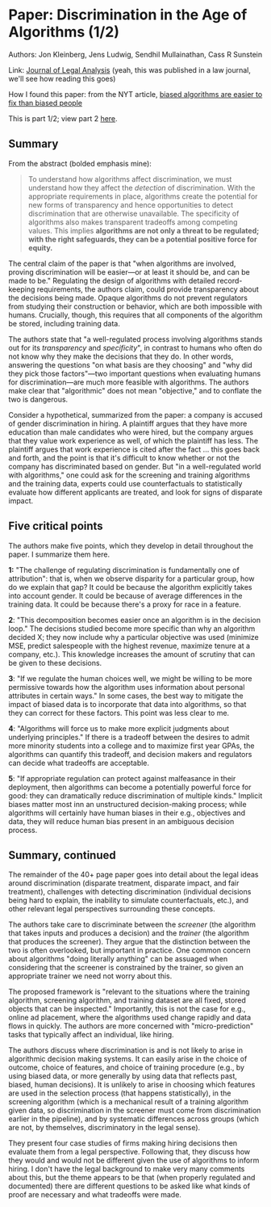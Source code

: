 <!-- date: 2019-12-29 -->
# Paper: Discrimination in the Age of Algorithms (1/2)
Authors: Jon Kleinberg, Jens Ludwig, Sendhil Mullainathan, Cass R Sunstein

Link: [Journal of Legal Analysis](https://academic.oup.com/jla/article/doi/10.1093/jla/laz001/5476086) (yeah, this was published in a law journal, we'll see how reading this goes)

How I found this paper: from the NYT article, [biased algorithms are easier to fix than biased people](https://www.nytimes.com/2019/12/06/business/algorithm-bias-fix.html)

This is part 1/2; view part 2 [here](discrimination_algorithms_kleinberg_2.md).

## Summary
From the abstract (bolded emphasis mine):

> To understand how algorithms affect discrimination, we must understand how they affect the *detection* of discrimination. With the appropriate requirements in place, algorithms create the potential for new forms of transparency and hence opportunities to detect discrimination that are otherwise unavailable. The specificity of algorithms also makes transparent tradeoffs among competing values. This implies **algorithms are not only a threat to be regulated; with the right safeguards, they can be a potential positive force for equity.**

The central claim of the paper is that "when algorithms are involved, proving discrimination will be easier—or at least it should be, and can be made to be." Regulating the design of algorithms with detailed record-keeping requirements, the authors claim, could provide transparency about the decisions being made. Opaque algorithms do not prevent regulators from studying their construction or behavior, which are both impossible with humans. Crucially, though, this requires that all components of the algorithm be stored, including training data.

The authors state that "a well-regulated process involving algorithms stands out for its *transparency* and *specificity*", in contrast to humans who often do not know why they make the decisions that they do. In other words, answering the questions "on what basis are they choosing" and "why did they pick those factors"—two important questions when evaluating humans for discrimination—are much more feasible with algorithms. The authors make clear that "algorithmic" does not mean "objective," and to conflate the two is dangerous.

Consider a hypothetical, summarized from the paper: a company is accused of gender discrimination in hiring. A plaintiff argues that they have more education than male candidates who were hired, but the company argues that they value work experience as well, of which the plaintiff has less. The plaintiff argues that work experience is cited after the fact ... this goes back and forth, and the point is that it's difficult to know whether or not the company has discriminated based on gender. But "in a well-regulated world with algorithms," one could ask for the screening and training algorithms and the training data, experts could use counterfactuals to statistically evaluate how different applicants are treated, and look for signs of disparate impact.

## Five critical points
The authors make five points, which they develop in detail throughout the paper. I summarize them here.

**1:** "The challenge of regulating discrimination is fundamentally one of attribution": that is, when we observe disparity for a particular group, how do we explain that gap? It could be because the algorithm explicitly takes into account gender. It could be because of average differences in the training data. It could be because there's a proxy for race in a feature.

**2**: "This decomposition becomes easier once an algorithm is in the decision loop." The decisions studied become more specific than why an algorithm decided X; they now include why a particular objective was used (minimize MSE, predict salespeople with the highest revenue, maximize tenure at a company, etc.). This knowledge increases the amount of scrutiny that can be given to these decisions.

**3**: "If we regulate the human choices well, we might be willing to be more permissive towards how the algorithm uses information about personal attributes in certain ways." In some cases, the best way to mitigate the impact of biased data is to incorporate that data into algorithms, so that they can correct for these factors. This point was less clear to me.

**4**: "Algorithms will force us to make more explicit judgments about underlying principles." If there is a tradeoff between the desires to admit more minority students into a college and to maximize first year GPAs, the algorithms can quantify this tradeoff, and decision makers and regulators can decide what tradeoffs are acceptable.

**5**: "If appropriate regulation can protect against malfeasance in their deployment, then algorithms can become a potentially powerful force for good: they can dramatically reduce discrimination of multiple kinds." Implicit biases matter most inn an unstructured decision-making process; while algorithms will certainly have human biases in their e.g., objectives and data, they will reduce human bias present in an ambiguous decision process.


## Summary, continued
The remainder of the 40+ page paper goes into detail about the legal ideas around discrimination (disparate treatment, disparate impact, and fair treatment), challenges with detecting discrimination (individual decisions being hard to explain, the inability to simulate counterfactuals, etc.), and other relevant legal perspectives surrounding these concepts.

The authors take care to discriminate between the *screener* (the algorithm that takes inputs and produces a decision) and the *trainer* (the algorithm that produces the screener). They argue that the distinction between the two is often overlooked, but important in practice. One common concern about algorithms "doing literally anything" can be assuaged when considering that the screener is constrained by the trainer, so given an appropriate trainer we need not worry about this.

The proposed framework is "relevant to the situations where the training algorithm, screening algorithm, and training dataset are all fixed, stored objects that can be inspected." Importantly, this is not the case for e.g., online ad placement, where the algorithms used change rapidly and data flows in quickly. The authors are more concerned with "micro-prediction" tasks that typically affect an individual, like hiring.

The authors discuss where discrimination is and is not likely to arise in algorithmic decision making systems. It can easily arise in the choice of outcome, choice of features, and choice of training procedure (e.g., by using biased data, or more generally by using data that reflects past, biased, human decisions). It is unlikely to arise in choosing which features are used in the selection process (that happens statistically), in the screening algorithm (which is a mechanical result of a training algorithm given data, so discrimination in the screener must come from discrimination earlier in the pipeline), and by systematic differences across groups (which are not, by themselves, discriminatory in the legal sense).

They present four case studies of firms making hiring decisions then evaluate them from a legal perspective. Following that, they discuss how they would and would not be different given the use of algorithms to inform hiring. I don't have the legal background to make very many comments about this, but the theme appears to be that (when properly regulated and documented) there are different questions to be asked like what kinds of proof are necessary and what tradeoffs were made.


